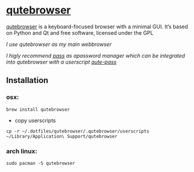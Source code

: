 # [qutebrowser](https://www.qutebrowser.org/)

[qutebrowser](https://github.com/qutebrowser/qutebrowser)  is a keyboard-focused browser with a minimal GUI. It’s based on Python and Qt and free software, licensed under the GPL

*I use qutebrowser as my main webbrowser*

*I higly recommend [pass](https://www.passwordstore.org/) as apassword manager which can be integrated into qutebrowser with a userscript [qute-pass](.qutebrowser/userscripts/qute-pass)*

## Installation

### osx:

`brew install qutebrowser`

- copy userscripts

`cp -r ~/.dotfiles/qutebrowser/.qutebrowser/userscripts ~/Library/Application\ Support/qutebrowser`

### arch linux:

`sudo pacman -S qutebrowser`
